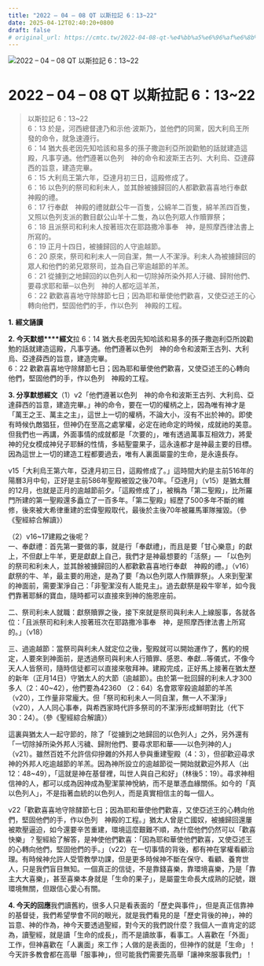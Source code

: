 ```yaml
---
title: "2022 – 04 – 08 QT 以斯拉記 6：13~22"
date: 2025-04-12T02:40:20+0800
draft: false
# original_url: https://cmtc.tw/2022-04-08-qt-%e4%bb%a5%e6%96%af%e6%8b%89%e8%a8%98-6%ef%bc%9a1322
---
```


![2022 – 04 – 08 QT 以斯拉記 6：13~22](/images/qt.jpg   "2022 – 04 – 08 QT 以斯拉記 6：13~22")

# 2022 – 04 – 08 QT 以斯拉記 6：13~22

> 以斯拉記 6：13~22  
> 6：13 於是，河西總督達乃和示他‧波斯乃，並他們的同黨，因大利烏王所發的命令，就急速遵行。  
> 6：14 猶大長老因先知哈該和易多的孫子撒迦利亞所說勸勉的話就建造這殿，凡事亨通。他們遵著以色列　神的命令和波斯王古列、大利烏、亞達薛西的旨意，建造完畢。  
> 6：15 大利烏王第六年，亞達月初三日，這殿修成了。  
> 6：16 以色列的祭司和利未人，並其餘被擄歸回的人都歡歡喜喜地行奉獻　神殿的禮。  
> 6：17 行奉獻　神殿的禮就獻公牛一百隻，公綿羊二百隻，綿羊羔四百隻，又照以色列支派的數目獻公山羊十二隻，為以色列眾人作贖罪祭；  
> 6：18 且派祭司和利未人按著班次在耶路撒冷事奉　神，是照摩西律法書上所寫的。  
> 6：19 正月十四日，被擄歸回的人守逾越節。  
> 6：20 原來，祭司和利未人一同自潔，無一人不潔淨。利未人為被擄歸回的眾人和他們的弟兄眾祭司，並為自己宰逾越節的羊羔。  
> 6：21 從擄到之地歸回的以色列人和一切除掉所染外邦人汙穢、歸附他們、要尋求耶和華─以色列　神的人都吃這羊羔，  
> 6：22 歡歡喜喜地守除酵節七日；因為耶和華使他們歡喜，又使亞述王的心轉向他們，堅固他們的手，作以色列　神殿的工程。

**1.** **經文誦讀**

**2. 今天默想****經文**拉 6：14 猶大長老因先知哈該和易多的孫子撒迦利亞所說勸勉的話就建造這殿，凡事亨通。他們遵著以色列　神的命令和波斯王古列、大利烏、亞達薛西的旨意，建造完畢。  
6：22 歡歡喜喜地守除酵節七日；因為耶和華使他們歡喜，又使亞述王的心轉向他們，堅固他們的手，作以色列　神殿的工程。

**3. 分享默想經文**（1）v2「他們遵著以色列　神的命令和波斯王古列、大利烏、亞達薛西的旨意，建造完畢。」神的命令，要在一切的權柄之上，因為唯有神才是「萬王之王、萬主之主」，這世上一切的權柄，不論大小，沒有不出於神的。即使有時候仇敵猖狂，但神仍在至高之處掌權，必定在祂命定的時候，成就祂的美意。但我們也一再講，外面事情的成就都是「次要的」，唯有透過萬事互相效力，將愛神的兒女模成神兒子耶穌的性情，多結聖靈果子，這永遠都才是神最主要的目標。因為這世上一切的建造工程都要過去，唯有人裏面屬靈的生命，是永遠長存。

v15「大利烏王第六年，亞達月初三日，這殿修成了。」這時間大約是主前516年的陽曆3月中旬，正好是主前586年聖殿被毀之後70年。「亞達月」（v15）是猶太曆的12月，也就是正月的逾越節前夕。「這殿修成了」，被稱為「第二聖殿」，比所羅門所建的第一聖殿還多矗立了一百多年。「第二聖殿」經歷了500多年不斷的維修，後來被大希律重建的宏偉聖殿取代，最後於主後70年被羅馬軍隊摧毀。（參《聖經綜合解讀》）

（2）v16~17建殿之後呢？  
一、奉獻禮：首先第一要做的事，就是行「奉獻禮」，而且是要「甘心樂意」的獻上，不但獻上牛羊，更是獻獻上自己，我們才是神最想要的「活祭」— 「以色列的祭司和利未人，並其餘被擄歸回的人都歡歡喜喜地行奉獻　神殿的禮。」（v16）獻祭的牛、羊，最主要的用途，是為了要「為以色列眾人作贖罪祭」。人來到聖潔的神面前，需要潔淨自己：「非聖潔沒有人能見主」。過去獻祭是殺牛宰羊，如今我們靠著耶穌的寶血，隨時都可以直接來到神的施恩座前。

二、祭司利未人就職：獻祭贖罪之後，接下來就是祭司與利未人上線服事，各就各位：「且派祭司和利未人按著班次在耶路撒冷事奉　神，是照摩西律法書上所寫的。」（v18）

三、過逾越節：當祭司與利未人就定位之後，聖殿就可以開始運作了，舊約的規定，人要來到神面前，是透過祭司與利未人行贖罪、感恩、奉獻…等儀式，不像今天人人皆祭司，隨時信徒都可以直接來敬拜神。建殿完成，正好馬上接著在猶太歷的新年（正月14日）守猶太人的大節（逾越節）。由於第一批回歸的利未人才300多人（2：40~42），他們要為42360 （2：64）名會眾宰殺逾越節的羊羔（v20），工作量非常龐大。但「祭司和利未人一同自潔，無一人不潔淨」（v20），人人同心事奉，與希西家時代許多祭司的不潔淨形成鮮明對比（代下30：24）。（參《聖經綜合解讀》）

這裏與猶太人一起守節的，除了「從擄到之地歸回的以色列人」之外，另外還有「一切除掉所染外邦人污穢、歸附他們、要尋求耶和華——以色列神的人」（v21）。雖然百姓不允許信仰摻雜的外邦人參與重建聖殿（4：3），但卻歡迎尋求神的外邦人吃逾越節的羊羔。因為神所設立的逾越節從一開始就歡迎外邦人（出12：48~49），「這就是神在基督裡，叫世人與自己和好」（林後5：19）。尋求神相信神的人，都可以成為因神成為聖潔蒙神悅納，而不是單憑血緣關係。如今的「真以色列人」，不是指著血統的以色列人，而是真實相信主的每一個人。

v22「歡歡喜喜地守除酵節七日；因為耶和華使他們歡喜，又使亞述王的心轉向他們，堅固他們的手，作以色列　神殿的工程。」猶太人曾是亡國奴，被擄歸回還屢被欺壓逼迫，如今還要辛苦重建，環境這麼艱難不順，為什麼他們仍然可以「歡喜快樂」？聖經給了解答，是神使他們歡喜：「因為耶和華使他們歡喜，又使亞述王的心轉向他們，堅固他們的手。」（v22）在一切事情的背後，都有神在掌權看顧治理。有時候神允許人受管教學功課，但是更多時候神不斷在保守、看顧、養育世人，只是我們盲目無知。一個真正的信徒，不是靠錢喜樂，靠環境喜樂，乃是「靠主大大喜樂」，甚至喜樂本身就是「生命的果子」，是屬靈生命長大成熟的記號，跟環境無關，但跟信心愛心有關。

**4. 今天的回應**我們讀舊約，很多人只是看表面的「歷史與事件」，但是真正信靠神的基督徒，我們希望學會不同的眼光，就是我們看見的是「歷史背後的神」，神的旨意、神的作為，神今天要透過聖經，對今天的我們說什麼？我個人一直肯定的認為，讀聖經，就是讀「生命的成長」，而不是讀故事，看事工。人喜歡在「外面」工作，但神喜歡在「人裏面」來工作；人做的是表面的，但神作的就是「生命」！今天許多教會都在高舉「服事神」，但可能我們需要先高舉「讓神來服事我們」！